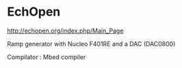 # EchOpen
http://echopen.org/index.php/Main_Page

Ramp generator with Nucleo F401RE and a DAC (DAC0800)

Compilator : Mbed compiler
